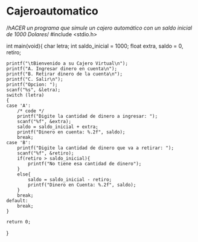 # Cajeroautomatico
/*hACER un programa que simule un cajero automático con un saldo inicial de 1000 Dolares*/
#include <stdio.h>


int main(void){
    char letra;
    int saldo_inicial = 1000;
    float extra, saldo = 0, retiro;

    printf("\tBienvenido a su Cajero Virtual\n");
    printf("A. Ingresar dinero en cuenta\n");
    printf("B. Retirar dinero de la cuenta\n");
    printf("C. Salir\n");
    printf("Opcion: ");
    scanf("%s", &letra);
    switch (letra)
    {
    case 'A':
        /* code */
        printf("Digite la cantidad de dinero a ingresar: ");
        scanf("%f", &extra);
        saldo = saldo_inicial + extra;
        printf("Dinero en cuenta: %.2f", saldo);
        break;
    case 'B':
        printf("Digite la cantidad de dinero que va a retirar: ");
        scanf("%f", &retiro);
        if(retiro > saldo_inicial){
            printf("No tiene esa cantidad de dinero");
        }
        else{
            saldo = saldo_inicial - retiro;
            printf("Dinero en Cuenta: %.2f", saldo);
        }
        break;
    default:
        break;
    }

    return 0;
}
